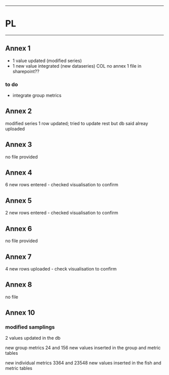
----------------------------------------------------------- 
# PL 
-----------------------------------------------------------
## Annex 1
* 1 value updated (modified series)
* 1 new value integrated (new dataseries)
COL no annex 1 file in sharepoint??
### to do
* integrate group metrics

## Annex 2
modified series 1 row updated; 
tried to update rest but db said alreay uploaded

## Annex 3
no file provided

## Annex 4
6 new rows entered - checked visualisation to confirm


## Annex 5
2 new rows entered - checked visualisation to confirm

## Annex 6

no file provided
## Annex 7
4 new rows uploaded - check visualisation to confirm
## Annex 8
no file


## Annex 10
### modified samplings 
2 values updated in the db

new group metrics
 24 and 156 new values inserted in the group and metric tables


new individual metrics
 3364 and 23548 new values inserted in the fish and metric tables
